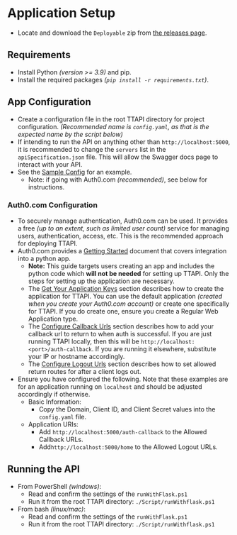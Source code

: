 # Application Setup

- Locate and download the `Deployable` zip from [the releases page][projectReleases].

## Requirements

- Install Python _(version >= 3.9)_ and pip.
- Install the required packages _(`pip install -r requirements.txt`)_.

## App Configuration

- Create a configuration file in the root TTAPI directory for project configuration. _(Recommended name is `config.yaml`, as that is the
  expected name by the script below)_
- If intending to run the API on anything other than `http://localhost:5000`, it is recommended to change the `servers` list in the
  `apiSpecification.json` file. This will allow the Swagger docs page to interact with your API.
- See the [Sample Config](sampleConfig.md) for an example.
    - Note: if going with Auth0.com _(recommended)_, see below for instructions.

### Auth0.com Configuration
- To securely manage authentication, Auth0.com can be used. It provides a free *(up to an extent, such as limited user count)* service for
  managing users, authentication, access, etc. This is the recommended approach for deploying TTAPI.
- Auth0.com provides a [Getting Started](https://auth0.com/docs/quickstart/webapp/python) document that covers integration into a python
  app.
    - **Note:** This guide targets users creating an app and includes the python code which **will not be needed** for setting up TTAPI.
      Only the steps for setting up the application are necessary.
    - The [Get Your Application Keys](https://auth0.com/docs/quickstart/webapp/python#get-your-application-keys) section describes how to
      create the application for TTAPI. You can use the default application _(created when you create your Auth0.com account)_ or create one
      specifically for TTAPI. If you do create one, ensure you create a Regular Web Application type.
    - The [Configure Callback Urls](https://auth0.com/docs/quickstart/webapp/python#configure-callback-urls) section describes how to add
      your callback url to return to when auth is successful. If you are just running TTAPI locally, then this will be
      `http://localhost:<port>/auth-callback`. If you are running it elsewhere, substitute your IP or hostname accordingly.
    - The [Configure Logout Urls](https://auth0.com/docs/quickstart/webapp/python#configure-logout-urls) section describes how to set
      allowed return routes for after a client logs out.
- Ensure you have configured the following. Note that these examples are for an application running on `localhost` and should be adjusted
  accordingly if otherwise.
    - Basic Information:
        - Copy the Domain, Client ID, and Client Secret values into the `config.yaml` file.
    - Application URIs:
        - Add `http://localhost:5000/auth-callback` to the Allowed Callback URLs.
        - Add`http://localhost:5000/home` to the Allowed Logout URLs.


## Running the API

- From PowerShell _(windows)_:
    - Read and confirm the settings of the `runWithFlask.ps1`
    - Run it from the root TTAPI directory: `./Script/runWithflask.ps1`
- From bash _(linux/mac)_:
    - Read and confirm the settings of the `runWithFlask.ps1`
    - Run it from the root TTAPI directory: `./Script/runWithflask.ps1`

[projectReleases]: https://github.com/kirypto/TimelineTracker/releases/latest